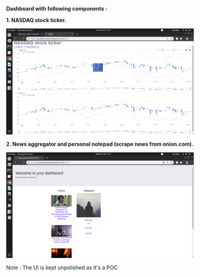 **Dashboard with following components :**

**1. NASDAQ stock ticker.**

![NASDAQ ticker](https://github.com/saurabhp75/Dashboard/blob/master/images/stock_ticker.png)


**2. News aggregator and personal notepad (scrape news from onion.com).**

![Home page](https://github.com/saurabhp75/Dashboard/blob/master/images/home.png)

Note : The UI is kept unpolished as it's a POC
